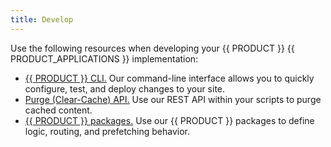 ```yaml
---
title: Develop
---
```


Use the following resources when developing your {{ PRODUCT }} {{ PRODUCT_APPLICATIONS }} implementation:
-   [{{ PRODUCT }} CLI.](/guides/develop/cli) Our command-line interface allows you to quickly configure, test, and deploy changes to your site. 
-   [Purge (Clear-Cache) API.](/guides/develop/rest_api/cache_purge) Use our REST API within your scripts to purge cached content. 
-   [{{ PRODUCT }} packages.](/guides/develop/packages) Use our {{ PRODUCT }} packages to define logic, routing, and prefetching behavior. 
